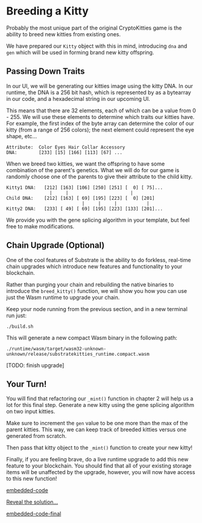 Breeding a Kitty
===

Probably the most unique part of the original CryptoKitties game is the ability to breed new kitties from existing ones.

We have prepared our `Kitty` object with this in mind, introducing `dna` and `gen` which will be used in forming brand new kitty offspring.

## Passing Down Traits

In our UI, we will be generating our kitties image using the kitty DNA. In our runtime, the DNA is a 256 bit hash, which is represented by as a bytearray in our code, and a hexadecimal string in our upcoming UI.

This means that there are 32 elements, each of which can be a value from 0 - 255. We will use these elements to determine which traits our kitties have. For example, the first index of the byte array can determine the color of our kitty (from a range of 256 colors); the next element could represent the eye shape, etc...

```
Attribute:  Color Eyes Hair Collar Accessory
DNA:        [233] [15] [166] [113] [67] ...
```

When we breed two kitties, we want the offspring to have some combination of the parent's genetics. What we will do for our game is randomly choose one of the parents to give their attribute to the child kitty.

```
Kitty1 DNA:   [212] [163] [106] [250] [251] [  0] [ 75]...
                |     |                       |
Child DNA:    [212] [163] [ 69] [195] [223] [  0] [201]
                            |     |     |           |
Kitty2 DNA:   [233] [ 49] [ 69] [195] [223] [133] [201]...
```

We provide you with the gene splicing algorithm in your template, but feel free to make modifications.

## Chain Upgrade (Optional)

One of the cool features of Substrate is the ability to do forkless, real-time chain upgrades which introduce new features and functionality to your blockchain.

Rather than purging your chain and rebuilding the native binaries to introduce the `breed_kitty()` function, we will show you how you can use just the Wasm runtime to upgrade your chain.

Keep your node running from the previous section, and in a new terminal run just:

```
./build.sh
```

This will generate a new compact Wasm binary in the following path:

```
./runtime/wasm/target/wasm32-unknown-unknown/release/substratekitties_runtime.compact.wasm
```

[TODO: finish upgrade]

## Your Turn!

You will find that refactoring our `_mint()` function in chapter 2 will help us a lot for this final step. Generate a new kitty using the gene splicing algorithm on two input kitties.

Make sure to increment the `gen` value to be one more than the max of the parent kitties. This way, we can keep track of breeded kitties versus one generated from scratch.

Then pass that kitty object to the `_mint()` function to create your new kitty!

Finally, if you are feeling brave, do a live runtime upgrade to add this new feature to your blockchain. You should find that all of your existing storage items will be unaffected by the upgrade, however, you will now have access to this new function!

[embedded-code](./assets/3.4-template.rs ':include :type=code embed-template')

<a href="javascript:toggleHint()" id="hint_link">Reveal the solution...</a>

[embedded-code-final](./assets/3.4-finished-code.rs ':include :type=code embed-final')